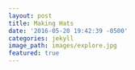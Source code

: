 ```yaml
---
layout: post
title: Making Hats
date: '2016-05-20 19:42:39 -0500'
categories: jekyll
image_path: images/explore.jpg
featured: true
---
```


